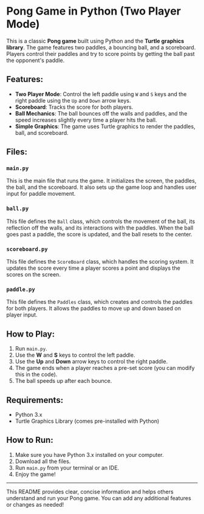 
# Pong Game in Python (Two Player Mode)

This is a classic **Pong game** built using Python and the **Turtle graphics library**. The game features two paddles, a bouncing ball, and a scoreboard. Players control their paddles and try to score points by getting the ball past the opponent's paddle.

## Features:
- **Two Player Mode**: Control the left paddle using `W` and `S` keys and the right paddle using the `Up` and `Down` arrow keys.
- **Scoreboard**: Tracks the score for both players.
- **Ball Mechanics**: The ball bounces off the walls and paddles, and the speed increases slightly every time a player hits the ball.
- **Simple Graphics**: The game uses Turtle graphics to render the paddles, ball, and scoreboard.

## Files:

### `main.py`
This is the main file that runs the game. It initializes the screen, the paddles, the ball, and the scoreboard. It also sets up the game loop and handles user input for paddle movement.

### `ball.py`
This file defines the `Ball` class, which controls the movement of the ball, its reflection off the walls, and its interactions with the paddles. When the ball goes past a paddle, the score is updated, and the ball resets to the center.

### `scoreboard.py`
This file defines the `ScoreBoard` class, which handles the scoring system. It updates the score every time a player scores a point and displays the scores on the screen.

### `paddle.py`
This file defines the `Paddles` class, which creates and controls the paddles for both players. It allows the paddles to move up and down based on player input.

## How to Play:
1. Run `main.py`.
2. Use the **W** and **S** keys to control the left paddle.
3. Use the **Up** and **Down** arrow keys to control the right paddle.
4. The game ends when a player reaches a pre-set score (you can modify this in the code).
5. The ball speeds up after each bounce.

## Requirements:
- Python 3.x
- Turtle Graphics Library (comes pre-installed with Python)

## How to Run:
1. Make sure you have Python 3.x installed on your computer.
2. Download all the files.
3. Run `main.py` from your terminal or an IDE.
4. Enjoy the game!

---

This README provides clear, concise information and helps others understand and run your Pong game. You can add any additional features or changes as needed!
